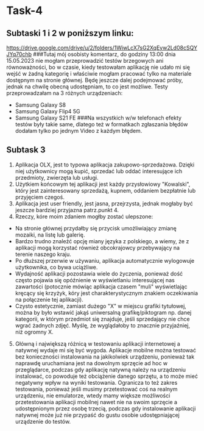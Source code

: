 # Task-4
## Subtaski 1 i 2 w poniższym linku:
https://drive.google.com/drive/u/2/folders/1WiwLcX7sG2XqEyw2Ld08cSQYJYq70chb
###Tutaj mój osobisty komentarz, do godziny 13:00 dnia 15.05.2023 nie mogłam przeprowadzić testów brzegowych ani równoważności, bo w czasie, kiedy testowałam aplikację nie udało mi się wejść w żadną kategorię i właściwie mogłam pracować tylko na materiale dostępnym na stronie głównej. Będę jeszcze dalej podejmować próby, jednak na chwilę obecną udostępniam, to co jest możliwe.
Testy przeprowadzałam na 3 różnych urządzeniach: 
- Samsung Galaxy S8
- Samsung Galaxy Flip4 5G
- Samsung Galaxy S21 FE
###Na wszystkich w/w telefonach efekty testów były takie same, dlatego też w formatkach zgłaszania błędów dodałam tylko po jednym Video z każdym błędem.
## Subtask 3
1. Aplikacja OLX, jest to typowa aplikacja zakupowo-sprzedażowa. Dzięki niej użytkownicy mogą kupić, sprzedać lub oddać interesujące ich przedmioty, zwierzęta lub usługi.
2. Użytkiem końcowym tej aplikacji jest każdy przysłowiowy "Kowalski", który jest zainteresowany sprzedażą, kupnem, oddaniem bezpłatnie lub przyjęciem czegoś.
3. Aplikacja jest user friendly, jest jasna, przejrzysta, jednak mogłaby być jeszcze bardziej przyjazna patrz.punkt 4.
4. Rzeczy, kóre moim zdaniem mogłby zostać ulepszone:
- Na stronie głównej przydałby się przycisk umożliwiający zmianę mozaiki, na listę lub galerię. 
- Bardzo trudno znaleźć opcję miany języka z polskiego, a wiemy, że z aplikacji mogą korzystać również obcokrajowcy przebywający na terenie naszego kraju. 
- Po dłuższej przerwie w używaniu, aplikacja automatycznie wylogowuje użytkownika, co bywa uciążliwe.
- Wydajność aplikacji pozostawia wiele do życzenia, ponieważ dość często pojawia się opóźnienie w wyświetlaniu interesującej nas zawartości (potocznie mówiąc aplikacja czasem "muli" wyświetlając kręcący się krzyżyk, kóry jest charakterystycznym znakiem oczekiwania na połączenie tej aplikacji). 
- Czysto estetycznie, zamiast dużego "X" w miejscu grafiki tytułowej, można by było wstawić jakąś uniwersalną grafikę/piktogram np. danej kategorii, w którym przedmiot się znajduje, jeśli sprzedający nie chce wgrać żadnych zdjęć. Myślę, że wyglądałoby to znacznie przyjaźniej, niż ogromny X.
5. Główną i największą różnicą w testowaniu aplikacji internetowej a natywnej wydaje mi się być wygoda. Aplikacje mobilne można testować bez konieczności instalowania na jakikolwiek urządzeniu, ponieważ tak naprawdę uruchamiana jest na dowolnym sprzęcie ad hoc w przeglądarce, podczas gdy aplikację natywną należy na urządzeniu instalować, co powoduje też obciążenie danego sprzętu, a to może mieć negatywny wpływ na wyniki testowania. Ogranicza to też zakres testowania, ponieważ jeśli musimy przetestować coś na realnym urządzeniu, nie emulatorze, wtedy mamy większe możliwości przetestowania aplikacji mobilnej nawet nie na swoim sprzęcie a udostępnionym przez osobę trzecią, podczas gdy instalowanie aplikacji natywnej może już nie przypaść do gustu osobie udostępniającej urządzenie do testów.
